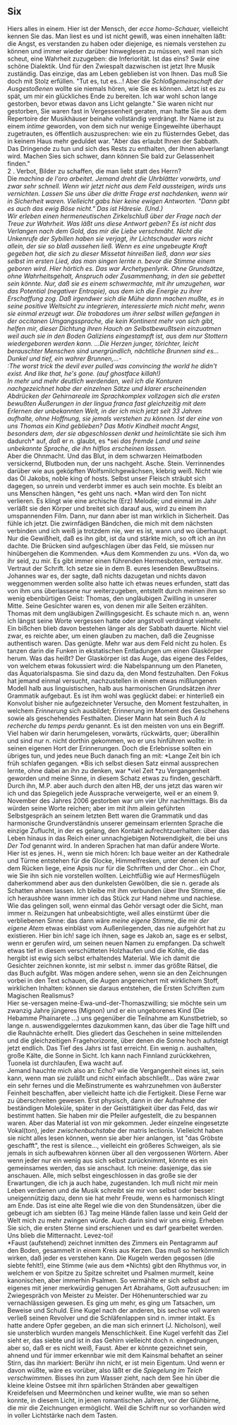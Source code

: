 ## Six
Hiers alles in einem. Hier ist der Mensch, der *ecce homo-Schauer,* vielleicht kennen Sie das. Man liest es und ist nicht gewiß, was einen innehalten läßt: die Angst, es verstanden zu haben oder diejenige, es niemals verstehen zu können und immer wieder darüber hinweglesen zu müssen, weil man sich scheut, eine Wahrheit zuzugeben: die Inferiorität. Ist das eins? Swär eine schöne Dialektik. Und für den Zwiespalt dazwischen ist jetzt Ihre Musik zuständig. Das einzige, das am Leben geblieben ist von Ihnen. Das muß Sie doch mit Stolz erfüllen. &quot;Tut es, tut es...! Aber die *Schloßgemeinschaft der Ausgestoßenen* wollte sie niemals hören, wie Sie es können. Jetzt ist es zu spät, um mir ein glückliches Ende zu bereiten. Ich war wohl schon lange gestorben, bevor etwas davon ans Licht gelangte.&quot; Sie waren nicht nur gestorben, Sie waren fast in Vergessenheit geraten, man hatte Sie aus dem Repertoire der Musikhäuser beinahe vollständig verdrängt. Ihr Name ist zu einem *intime* geworden, von dem sich nur wenige Eingeweihte überhaupt zugetrauten, es öffentlich auszusprechen: wie ein zu flüsterndes Gebet, das in keinem Haus mehr geduldet war. &quot;Aber das erlaubt Ihnen der Sabbath. Das Dringende zu tun und sich des Rests zu enthalten, der Ihnen abverlangt wird. Machen Sies sich schwer, dann können Sie bald zur Gelassenheit finden.&quot;   
2 . Verbot, Bilder zu schaffen, die man liebt statt des Herrn?   
Die *machina de l&#39;oro *arbeitet. Jemand dreht die Uhrblätter vorwärts, und zwar sehr schnell. Wenn wir jetzt nicht aus dem Feld aussteigen, wirds uns vernichten. Lassen Sie uns über die dritte Frage erst nachdenken, wenn wir in Sicherheit waren. Vielleicht gabs hier keine ewigen Antworten. &quot;Dann gibt es auch das ewig Böse nicht.&quot; *Das ist Häresie.* (Und.)   
Wir erleben einen hermeneutischen Zirkelschluß über der Frage nach der Treue zur Wahrheit. Was läßt uns diese Antwort geben? Es ist nicht das Verlangen nach dem Gold, das mir die Liebe verschmäht. Nicht die Unkenrufe der Sybillen haben sie verjagt, ihr Lichtschauder wars nicht allein, der sie so blaß aussehen ließ. Wenn es eine ungebeugte Kraft gegeben hat, die sich zu dieser Missetat hinreißen ließ, dann war sies selbst im ersten Lied, das man singen lernte n. bevor die Stimme einem geboren wird. Hier hörtich es. Das war *Archetypenlyrik.* Ohne Grundsätze, ohne Wahrheitsgehalt, Anspruch oder Zusammenhang, in den sie gebettet sein könnte. Nur, daß sie es einem schwermachte, mit ihr umzugehen, war das Potential (negativer Entropie), aus dem ich die Energie zu ihrer Erschaffung zog. Daß irgendwer sich die Mühe dann machen mußte, es in seine positive Weltsicht zu integrieren, interessierte mich nicht mehr, wenn sie einmal erzeugt war. Die *trobadores* um ihrer selbst willen gefangen in der occitanen Umgangssprache, die kein Kontinent mehr von sich gibt, helfen mir, dieser Dichtung ihren Hauch an Selbstbewußtsein einzuatmen weil auch sie in den Boden Galiziens eingestampft ist, aus dem nur Stottern wiedergeboren werden kann. ...*Die Herzen junger, törichter, leicht berauschter Menschen sind unergründlich, nächtliche Brunnen sind es... Dunkel und tief, ein wahrer Brunnen,...-*   
:The worst trick the devil ever pulled was convincing the world he didn&#39;t exist. And like that, he&#39;s gone. *(auf ghostface killah!)*   
In mehr und mehr deutlich werdenden, weil ich die Konturen nachgezeichnet habe der einzelnen Sätze und klarer erscheinenden Abdrücken der Gehirnareale im Sprachkomplex vollzogen sich die ersten bewußten Äußerungen in der lingua franca fast gleichzeitig mit dem Erlernen der unbekannten Welt, in der ich mich jetzt seit 33 Jahren aufhalte, ohne Hoffnung, sie jemals verstehen zu können. Ist der eine von uns Thomas ein Kind geblieben? Das Motiv Kindheit* macht Angst, besonders dem, der sie abgeschlossen denkt und heimlich*täte sie sich ihm dadurch* auf, *daß* er *n.* glaubt, es *sei *das fremde Land und seine unbekannte Sprache, die ihn hilflos erscheinen lassen.*    
Aber die Ohnmacht. Und das Blut, in dem schwarzen Heimatboden versickernd, Blutboden nun, der uns nachgeht. Asche. Stein. Verrinnendes darüber wie aus geköpften Wolfsmilchgewächsen, klebrig weiß. Nicht wie das Öl Jakobs, noble king of hosts. Selbst unser Fleisch sträubt sich dagegen, so unrein und verderbt immer es auch sein mochte. Es bleibt an uns Menschen hängen, *es geht uns nach. *Man wird den Ton nicht verlieren. Es klingt wie eine archische (Erz) Melodie; und einmal im Jahr verläßt sie den Körper und breitet sich darauf aus, wird zu einem ihn umspannenden Film. Dann, nur dann aber ist man wirklich in Sicherheit. Das fühle ich jetzt. Die zwirnfädigen Bändchen, die mich mit dem nächsten verbinden und ich weiß ja trotzdem nie, wer es ist, wann und wo überhaupt. Nur die Gewißheit, daß es ihn gibt, ist da und stärkte mich, so oft ich an ihn dachte. Die Brücken sind aufgeschlagen über das Feld, sie müssen nur hinübergehen die Kommenden. *Aus dem Kommenden zu uns. *Von da, wo ihr seid, zu mir. Es gibt immer einen führenden Hermesboten, vertraut mir. Vertraut der Schrift. Ich setze sie in dem B. eures lesenden Bewußtseins. Johannes war es, der sagte, daß nichts dazugetan und nichts davon weggenommen werden sollte also hatte ich etwas neues erfunden, statt das von ihm uns überlassene nur weiterzugeben, entstellt durch meinen ihm so wenig ebenbürtigen Geist: Thomas, den ungläubigen Zwilling in unserer Mitte. Seine Gesichter waren es, von denen mir alle Seiten erzählten. Thomas mit dem ungläubigen Zwillingsgesicht. Es schaute mich n. an, wenn ich längst seine Worte vergessen hatte oder angstvoll verdrängt vielmehr. Ein bißchen blieb davon bestehen länger als der Sabbath dauerte. Nicht viel zwar, es reichte aber, um einen glauben zu machen, daß die Zeugnisse authentisch waren. Das genügte. Mehr war aus dem Feld nicht zu holen. Es tanzen darin die Funken in ekstatischen Entladungen um einen Glaskörper herum. Was das heißt? Der Glaskörper ist das Auge, das eigene des Feldes, von welchem etwas fokussiert wird: die Nabelspannung um den Planeten, das Äquatorialspasma. Sie sind dazu da, den Mond festzuhalten. Den Fokus hat jemand einmal versucht, nachzustellen in einem etwas mißlungenen Modell halb aus linguistischen, halb aus harmonischen Grundsätzen *ihrer* Grammatik aufgebaut. Es ist ihm wohl was geglückt dabei: er hinterließ ein Konvolut bisher nie aufgezeichneter Versuche, den Moment festzuhalten, in welchem *Erinnerung* sich ausbildet; Erinnerung im Moment des Geschehens sowie als geschehendes Festhalten. Dieser Mann hat sein Buch *A la recherche du temps perdu* genannt. Es ist den meisten von uns ein Begriff. Viel haben wir darin herumgelesen, vorwärts, rückwärts, quer; überallhin und sind nur n. nicht dorthin gekommen, wo er uns hinführen wollte: in seinen eigenen Hort der Erinnerungen. Doch die Erlebnisse sollten ein übriges tun, und jedes neue Buch danach fing an mit: *Lange Zeit bin ich früh schlafen gegangen. *Bis ich selbst diesen Satz einmal aussprechen lernte, ohne dabei an ihn zu denken, war *viel Zeit *zu Vergangenheit geworden und meine Sinne, in diesem Schatz etwas zu finden, geschärft. Durch ihn, M.P. aber auch durch den alten HB, der uns jetzt das waren wir ich und das Spiegelich jede Aussprache verweigerte, weil er an einem 9. November des Jahres 2006 gestorben war um vier Uhr nachmittags. Bis da würden seine Worte reichen; aber im mit ihm allein geführten Selbstgespräch an seinem letzten Bett waren die Grammatik und das harmonische Grundverständnis unserer gemeinsam erlernten Sprache die einzige Zuflucht, in der es gelang, den Kontakt aufrechtzuerhalten: über das Leben hinaus in das Reich einer unnachgiebigen Notwendigkeit, die bei uns *Der Tod* genannt wird. In anderen Sprachen hat man dafür andere Worte. Hier ist es jenes. H., wenn sie mich hören: Ich baue weiter an der Kathedrale und Türme entstehen für die Glocke, Himmelfresken, unter denen ich auf dem Rücken liege, eine Apsis nur für die Schriften und der Chor... ein Chor, wie Sie ihn sich nie vorstellen wollten. Leichtfüßig wie auf Hermesflügeln daherkommend aber aus den dunkelsten Gewölben, die sie n. gerade als Schatten ahnen lassen. Ich bleibe mit ihm verbunden über Ihre Stimme, die ich heraushöre wann immer ich das Stück zur Hand nehme und nachlese. Wie das gelingen soll, wenn einmal das Gehör versagt oder die Sicht, man immer n. Reizungen hat unbeabsichtigte, weil alles einstürmt über die verbliebenen Sinne: das dann wäre *meine eigene Stimme*, die mir *der eigene Atem* etwas einbläst vom Außenliegenden, das nie aufgehört hat zu existieren. Hier bin ich! sage ich ihnen, sage es Jakob an, sage es er selbst, wenn er gerufen wird, um seinen neuen Namen zu empfangen. Da schwelt etwas tief in diesem verschütteten Holzhaufen und die Kohle, die das hergibt ist ewig sich selbst erhaltendes Material. Wie ich damit die Gesichter zeichnen konnte, ist mir selbst n. immer das größte Rätsel, die das Buch aufgibt. Was mögen andere sehen, wenn sie an den Zeichnungen vorbei in den Text schauen, die Augen angereichert mit wirklichem Stoff, wirklichen Inhalten: können sie daraus entstehen, die Ersten Schriften zum Magischen Realismus?    
Hier se-versagen meine-Ewa-und-der-Thomaszwilling; sie möchte sein um zwanzig Jahre jüngeres (Mignon) und er ein ungeborenes Kind (Die Hebamme Phainarete ...) uns gegenüber die Teilnahme am Kunstbetrieb, so lange n. auswendiggelerntes dazukommen kann, das über die Tage hilft und die Rauhnächte erhellt. Dies gliedert das Geschehen in seine mitteilenden und die gleichzeitigen Fragehorizonte, über denen die Sonne hoch aufsteigt jetzt endlich. Das Tief des Jahrs ist fast erreicht. Ein wenig n. aushalten, große Kälte, die Sonne in Sicht. Ich kann nach Finnland zurückkehren, Tuonela ist durchlaufen, Ewa wacht auf.    
Jemand hauchte mich also an: Echo? wie die Vergangenheit eines ist, sein kann, wenn man sie zuläßt und nicht einfach abschließt... Das wäre zwar ein sehr fernes und die Meßinstrumente es wahrzunehmen von äußerster Feinheit beschaffen, aber vielleicht hatte ich die Fertigkeit. Diese Ferne war zu überschreiten gewesen. Erst physisch, dann in der Aufnahme der beständigen Moleküle, später in der Geisttätigkeit über das Feld, das wir bestimmt hatten. Sie haben mir die Pfeiler aufgestellt, die zu bespannen waren. Aber das Material ist von mir gekommen. Jeder einzelne eingesetzte Vokal(ton), jeder *zwischenbuchstabe* der matris lectionis. Vielleicht haben sie nicht alles lesen können, wenn sie aber hier anlangen, ist &quot;das Gröbste geschafft&quot;, the rest is silence..., vielleicht ein größeres Schweigen, als sie jemals in sich aufbewahren können über all den vergossenen Wörtern. Aber wenn jeder nur ein wenig aus sich selbst zurücknimmt, könnte es ein gemeinsames werden, das sie anschaut. Ich meine: dasjenige, das sie anschauen. Alle, mich selbst eingeschlossen in das große sie der Erwartungen, die ich ja auch habe, zugestanden. Ich muß nicht mir mein Leben verdienen und die Musik schreibt sie mir von selbst oder besser: uneigennützig dazu, denn sie hat mehr Freude, wenn es harmonisch klingt am Ende. Das ist eine alte Regel wie die von den Stundensätzen, über die gebeugt ich am siebten (6.) Tag meine Hände fallen lasse und kein Geld der Welt mich zu mehr zwingen würde. Auch darin sind wir uns einig. Erheben Sie sich, die ersten Sterne sind erschienen und es darf gearbeitet werden. Uns blieb die Mitternacht. Levez-toi!   
*Faust (aufstehend) zeichnet inmitten des Zimmers ein Pentagramm auf den Boden, gesammelt in einem Kreis aus Kerzen. Das muß so herkömmlich wirken, daß jeder es verstehen kann. Die Kugeln werden gegossen (die siebte fehlt!), eine Stimme (wie aus dem *Nichts) gibt den Rhythmus vor, in welchem er von Spitze zu Spitze schreitet und Psalmen murmelt, keine kanonischen, aber immerhin Psalmen. So vermählte er sich selbst auf eigenes mit jener merkwürdig genugen Art Abrahams, Gott aufzusuchen: im Zwiegespräch von Meister zu Meister. Der Höhenunterschied war zu vernachlässigen gewesen. Es ging um mehr, es ging um Tatsachen, um Beweise und Schuld. Eine Kugel nach der anderen, bis sechse voll waren verließ seinen Revolver und die Schläfenlappen sind n. immer intakt. Es hatte andere Opfer gegeben, an die man sich erinnert (J. Nicholson), weil sie unsterblich wurden mangels Menschlichkeit. Eine Kugel verfehlt das Ziel sieht er, das siebte und ist in das Gehirn vielleicht doch n. eingedrungen, aber so, daß er es nicht weiß, Faust. Aber er könnte gezeichnet sein, ahnend und für immer erkennbar wie mit dem Kainsmal behaftet an seiner Stirn, das ihn markiert: Berühr ihn nicht, er ist mein Eigentum. Und wenn er davon wüßte, wäre es vorüber, also läßt er die *Spiegelung im Teich verschwimmen.* Bisses ihn zum Wasser zieht, nach dem See hin über die kleine kleine Ostsee mit ihrn spärlichen Stränden aber gewaltigen Kreidefelsen und Meermönchen und keiner wußte, wie man so sehen konnte, in diesem Licht, in jenen romantischen Jahren, vor der Glühbirne, die mir die Zeichnungen ermöglicht. Weil die Schrift nur so vorhanden wird in voller Lichtstärke nach dem Tasten.    
